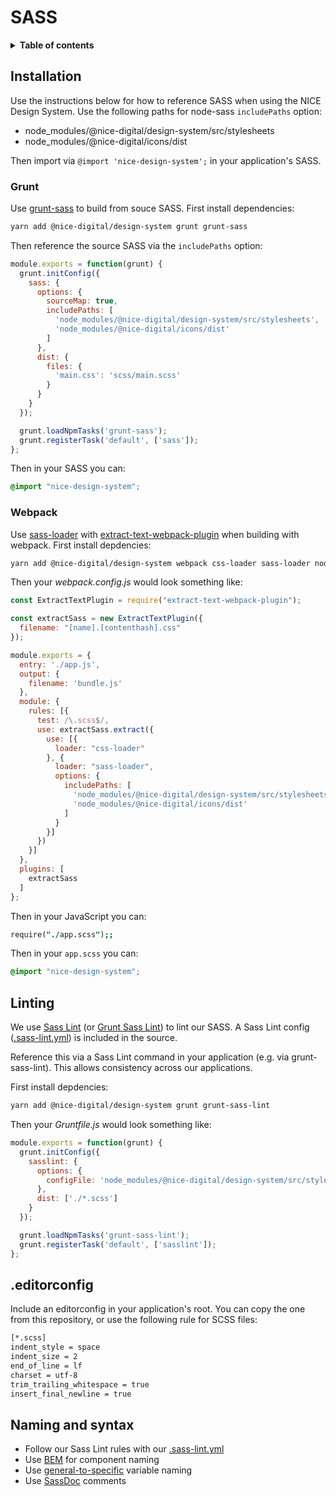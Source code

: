 # SASS

<details>
<summary><strong>Table of contents</strong></summary>

- [Installation](#installation)
	- [Grunt](#grunt)
	- [Webpack](#webpack)
- [Linting](#linting)
- [.editorconfig](#editorconfig)
- [Naming and syntax](#naming-and-syntax)
</details>

## Installation

Use the instructions below for how to reference SASS when using the NICE Design System. Use the following paths for node-sass `includePaths` option:

- node_modules/@nice-digital/design-system/src/stylesheets
- node_modules/@nice-digital/icons/dist

Then import via `@import 'nice-design-system';` in your application's SASS.

### Grunt

Use [grunt-sass](https://github.com/sindresorhus/grunt-sass) to build from souce SASS. First install dependencies:

```sh
yarn add @nice-digital/design-system grunt grunt-sass
```

Then reference the source SASS via the `includePaths` option:

```js
module.exports = function(grunt) {
  grunt.initConfig({
    sass: {
      options: {
        sourceMap: true,
        includePaths: [
          'node_modules/@nice-digital/design-system/src/stylesheets',
          'node_modules/@nice-digital/icons/dist'
        ]
      },
      dist: {
        files: {
          'main.css': 'scss/main.scss'
        }
      }
    }
  });

  grunt.loadNpmTasks('grunt-sass');
  grunt.registerTask('default', ['sass']);
};
```

Then in your SASS you can:

```scss
@import "nice-design-system";
```

### Webpack

Use [sass-loader](https://github.com/webpack-contrib/sass-loader) with [extract-text-webpack-plugin](https://github.com/webpack-contrib/extract-text-webpack-plugin) when building with webpack. First install depdencies:

```sh
yarn add @nice-digital/design-system webpack css-loader sass-loader node-sass extract-text-webpack-plugin
```

Then your *webpack.config.js* would look something like:

```js
const ExtractTextPlugin = require("extract-text-webpack-plugin");

const extractSass = new ExtractTextPlugin({
  filename: "[name].[contenthash].css"
});

module.exports = {
  entry: './app.js',
  output: {
    filename: 'bundle.js'
  },
  module: {
    rules: [{
      test: /\.scss$/,
      use: extractSass.extract({
        use: [{
          loader: "css-loader"
        }, {
          loader: "sass-loader",
          options: {
            includePaths: [
              'node_modules/@nice-digital/design-system/src/stylesheets',
              'node_modules/@nice-digital/icons/dist'
            ]
          }
        }]
      })
    }]
  },
  plugins: [
    extractSass
  ]
};
```

Then in your JavaScript you can:

```j
require("./app.scss");;
```

Then in your `app.scss` you can:

```scss
@import "nice-design-system";
```

## Linting

We use [Sass Lint](https://github.com/sasstools/sass-lint) (or [Grunt Sass Lint](https://github.com/sasstools/grunt-sass-lint)) to lint our SASS. A Sass Lint config ([.sass-lint.yml](.sass-lint.yml)) is included in the source.

Reference this via a Sass Lint command in your application (e.g. via grunt-sass-lint). This allows consistency across our applications.

First install depdencies:

```sh
yarn add @nice-digital/design-system grunt grunt-sass-lint
```

Then your *Gruntfile.js* would look something like:

```js
module.exports = function(grunt) {
  grunt.initConfig({
    sasslint: {
      options: {
        configFile: 'node_modules/@nice-digital/design-system/src/stylesheets/.sass-lint.yml'
      },
      dist: ['./*.scss']
    }
  });

  grunt.loadNpmTasks('grunt-sass-lint');
  grunt.registerTask('default', ['sasslint']);
};
```

## .editorconfig

Include an editorconfig in your application's root. You can copy the one from this repository, or use the following rule for SCSS files:

```sh
[*.scss]
indent_style = space
indent_size = 2
end_of_line = lf
charset = utf-8
trim_trailing_whitespace = true
insert_final_newline = true
```

## Naming and syntax

- Follow our Sass Lint rules with our [.sass-lint.yml](.sass-lint.yml)
- Use [BEM](http://getbem.com/) for component naming
- Use [general-to-specific](https://webdesign.tutsplus.com/articles/quick-tip-name-your-sass-variables-modularly--webdesign-13364) variable naming 
- Use [SassDoc](http://sassdoc.com/) comments
